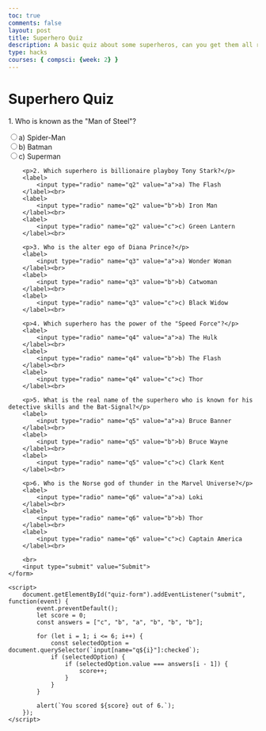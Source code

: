 ```yaml
---
toc: true
comments: false
layout: post
title: Superhero Quiz
description: A basic quiz about some superheros, can you get them all right?
type: hacks
courses: { compsci: {week: 2} }
---
```


<head>
    <meta charset="UTF-8">
    <meta name="viewport" content="width=device-width, initial-scale=1.0">
    <title>Superhero Quiz</title>
</head>
<body>
    <h1>Superhero Quiz</h1>
    <form id="quiz-form">
        <p>1. Who is known as the "Man of Steel"?</p>
        <label>
            <input type="radio" name="q1" value="a">a) Spider-Man
        </label><br>
        <label>
            <input type="radio" name="q1" value="b">b) Batman
        </label><br>
        <label>
            <input type="radio" name="q1" value="c">c) Superman
        </label><br>

        <p>2. Which superhero is billionaire playboy Tony Stark?</p>
        <label>
            <input type="radio" name="q2" value="a">a) The Flash
        </label><br>
        <label>
            <input type="radio" name="q2" value="b">b) Iron Man
        </label><br>
        <label>
            <input type="radio" name="q2" value="c">c) Green Lantern
        </label><br>

        <p>3. Who is the alter ego of Diana Prince?</p>
        <label>
            <input type="radio" name="q3" value="a">a) Wonder Woman
        </label><br>
        <label>
            <input type="radio" name="q3" value="b">b) Catwoman
        </label><br>
        <label>
            <input type="radio" name="q3" value="c">c) Black Widow
        </label><br>

        <p>4. Which superhero has the power of the "Speed Force"?</p>
        <label>
            <input type="radio" name="q4" value="a">a) The Hulk
        </label><br>
        <label>
            <input type="radio" name="q4" value="b">b) The Flash
        </label><br>
        <label>
            <input type="radio" name="q4" value="c">c) Thor
        </label><br>

        <p>5. What is the real name of the superhero who is known for his detective skills and the Bat-Signal?</p>
        <label>
            <input type="radio" name="q5" value="a">a) Bruce Banner
        </label><br>
        <label>
            <input type="radio" name="q5" value="b">b) Bruce Wayne
        </label><br>
        <label>
            <input type="radio" name="q5" value="c">c) Clark Kent
        </label><br>

        <p>6. Who is the Norse god of thunder in the Marvel Universe?</p>
        <label>
            <input type="radio" name="q6" value="a">a) Loki
        </label><br>
        <label>
            <input type="radio" name="q6" value="b">b) Thor
        </label><br>
        <label>
            <input type="radio" name="q6" value="c">c) Captain America
        </label><br>

        <br>
        <input type="submit" value="Submit">
    </form>

    <script>
        document.getElementById("quiz-form").addEventListener("submit", function(event) {
            event.preventDefault();
            let score = 0;
            const answers = ["c", "b", "a", "b", "b", "b"];
            
            for (let i = 1; i <= 6; i++) {
                const selectedOption = document.querySelector(`input[name="q${i}"]:checked`);
                if (selectedOption) {
                    if (selectedOption.value === answers[i - 1]) {
                        score++;
                    }
                }
            }
            
            alert(`You scored ${score} out of 6.`);
        });
    </script>
</body>